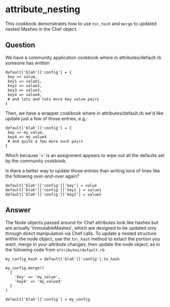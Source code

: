 # attribute_nesting

This cookbook demonstrates how to use `to\_hash` and `merge` to updated nested
Mashes in the Chef object.

## Question

We have a community application cookbook where in attributes/default.rb someone has written

```
default['blah']['config'] = {
 key => value,
 key1 => value1,
 key2 => value2,
 key3 => value3,
 key4 => value4,
 # and lots and lots more key value pairs
}
```

Then, we have a wrapper cookbook where in attributes/default.rb we'd like update just a few of those entries, e.g.:

```
default['blah']['config'] = {
 key => my_value,
 key4 => my_value4
 # and quite a few more such pairs
}
```
 
Which because '=' is an assignment appears to wipe out all the defaults set by the community cookbook.
 
Is there a better way to update those entries than writing tons of lines like the following over-and-over again?

```
default['blah']['config']['key'] = value
default['blah']['config']['key1'] = value1
default['blah']['config']['key2'] = value2
```
 
## Answer


The Node objects passed around for Chef attributes look like hashes but are actually 'ImmutableMashes', which are designed to be updated only through direct manipulation via Chef calls. To update a nested structure within the node object, use the `to\_hash` method to extact the portion you want, merge in your attribute changes, then update the node object, as in the following code from `attributes/default.rb`

```
my_config_hash = default['blah']['config'].to_hash

my_config.merge!(
  {
    'key' => 'my_value',
    'key4' => 'my_value4'
  }
)

default['blah']['config'] = my_config
```


